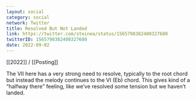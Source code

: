 ```yaml
---
layout: social
category: social
network: Twitter
title: Resolved But Not Landed
link: https://twitter.com/steinea/status/1565798382400327680
twitterID: 1565798382400327680
date: 2022-09-02
---
```


[[2022]] / [[Posting]]

The VII here has a very strong need to resolve, typically to the root chord but instead the melody continues to the VI (Eb) chord. This gives kind of a “halfway there” feeling, like we’ve resolved some tension but we haven’t landed.

